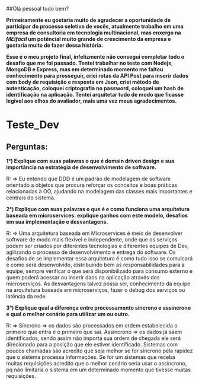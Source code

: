 ##Olá pessoal tudo bem?

**Primeiramente eu gostaria muito de agradecer a oportunidade de participar do processo seletivo de vocês, atualmente trabalho em uma empresa de consultoria em tecnologia multinacional, mas enxergo na _MEIfácil_ um potêncial muito grande de crescimento da empresa e gostaria muito de fazer dessa história.**

**Esse é o meu projeto final, infelizmente não consegui completar todo o desafio que me foi passado.
Tentei trabalhar no teste com Nodejs, MongoDB e Express, mas em determinado momento me faltou conhecimento para prosseguir, criei rotas da API Post para inserir dados com body de requisição e resposta em Json, criei método de autenticação, coloquei criptografia no password, coloquei um hash de identificação na aplicação.
Tentei arquitetar tudo de modo que ficasse legível aos olhos do avaliador, mais uma vez meus agradecimentos.**





# Teste_Dev


## Perguntas:


**1°) Explique com suas palavras o que é domain driven design e sua importância na estratégia de desenvolvimento de software.**

R: =>  Eu entendo que DDD é um padrão de modelagem de software orientado a objetos que procura reforçar os conceitos e boas práticas relacionadas à OO, ajudando na modelagem das classes mais importantes e centrais do sistema.



**2°) Explique com suas palavras o que é e como funciona uma arquitetura baseada em microservices. explique ganhos com este modelo, desafios em sua implementação e desvantagens.**

R: => Uma arquitetura baseada em Microservices é meio de desenvolver software de modo mais flexível e independente, onde que os serviços podem ser criados por diferentes tecnologias e diferentes equipes de Dev, agilizando o processo de desenvolvimento e entrega do software.
Os desafios de se implementar essa arquitetura é como tudo isso se comuicará e como será desenvolvido, distribuindo bem as responsabilidades para a equipe, sempre verificar o que será disponibilizado para consumo externo e quem poderá acessar ou inserir daos na aplicação através dos microserviços.
As desvantagens talvez possa ser, conhecimento da equipe na arquitetura baseada em microserviços, fazer o debug dos serviços ou latência da rede.



**3°) Explique qual a diferença entre processamento sincrono e assincrono e qual o melhor cenário para utilizar um ou outro.**

R: => Síncrono => os dados são processados em ordem estabelecida o primeiro que entra é o primeiro que sai.
   Assíncrono => os dados já saem identificados, sendo assim não importa sua ordem de chegada ele será direcionado para a posição que ele estiver identificado.
   Sistemas com poucos chamadas são acredito que seja melhor se for síncrono pela rapidez que o sistema processa informações.
   Se for um sistemas que receba muitas requisições acredito que o melhor cenário seria usar o assíncrono, pq não limitaria o sistema em um determinado momento que tivesse muitas requisições.
   
